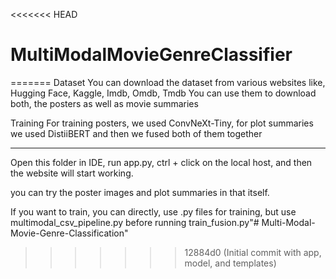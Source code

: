 <<<<<<< HEAD
# MultiModalMovieGenreClassifier
=======
Dataset
You can download the dataset from various websites like, Hugging Face, Kaggle, Imdb, Omdb, Tmdb
You can use them to download both, the posters as well as movie summaries

Training
For training posters, we used ConvNeXt-Tiny, for plot summaries we used DistiiBERT and then we fused both of them together

--------------------------------------------------------------------------------------------------------------------------------------

Open this folder in IDE, run app.py, ctrl + click on the local host, and then the website will start working.

you can try the poster images and plot summaries in that itself.


If you want to train, you can directly, use .py files for training, but use multimodal_csv_pipeline.py before running train_fusion.py"# Multi-Modal-Movie-Genre-Classification" 
>>>>>>> 12884d0 (Initial commit with app, model, and templates)
